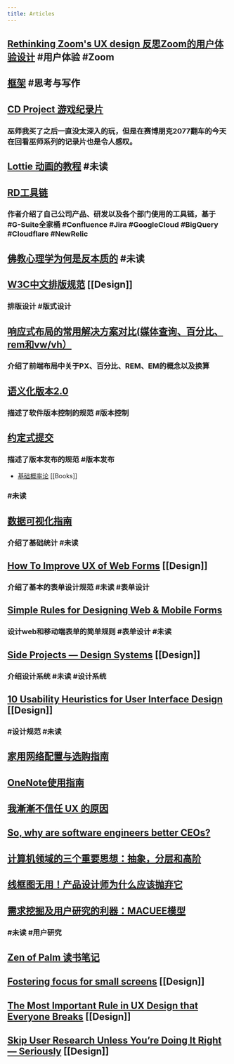 ```yaml
---
title: Articles
---
```


## [Rethinking Zoom's UX design 反思Zoom的用户体验设计](https://blog.usepastel.com/post/zoom-ux-redesign)  #用户体验 #Zoom
## [框架](https://pt.plus/the-framework/) #思考与写作
## [CD Project 游戏纪录片](https://www.youtube.com/watch?v=uNZkTk5gLuo)
### 巫师我买了之后一直没太深入的玩，但是在赛博朋克2077翻车的今天在回看巫师系列的记录片也是令人感叹。
## [Lottie 动画的教程](https://www.notion.so/5-Lottie-83321ca1ab0e4687a49088b79f3d43a7) #未读
## [RD工具链](https://threadreaderapp.com/thread/1269098855431155712.html)
### 作者介绍了自己公司产品、研发以及各个部门使用的工具链，基于 #G-Suite全家桶 #Confluence #Jira #GoogleCloud #BigQuery #Cloudflare #NewRelic
## [佛教心理学为何是反本质的](https://mp.weixin.qq.com/s/Mnv0ISUouA1Mr8u1xlyfVA) #未读
## [W3C中文排版规范](https://www.w3.org/TR/clreq/#introduction)  [[Design]]
### 排版设计 #版式设计
## [响应式布局的常用解决方案对比(媒体查询、百分比、rem和vw/vh）](https://github.com/forthealllight/blog/issues/13)
### 介绍了前端布局中关于PX、百分比、REM、EM的概念以及换算
## [语义化版本2.0](https://semver.org/lang/zh-CN/)
### 描述了软件版本控制的规范 #版本控制
## [约定式提交](https://www.conventionalcommits.org/zh-hans/v1.0.0-beta.4/)
### 描述了版本发布的规范 #版本发布
- [基础概率论](https://seeing-theory.brown.edu/cn.html#firstPage) [[Books]]
### #未读
## [数据可视化指南](https://www.ui.cn/detail/477349.html)
### 介绍了基础统计 #未读
## [How To Improve UX of Web Forms](https://maxsnitser.com/blog/how-to-improve-ux-of-web-forms) [[Design]]
### 介绍了基本的表单设计规范 #未读 #表单设计
## [Simple Rules for Designing Web & Mobile Forms](https://subtract.substack.com/p/simple-rules-for-designing-web-and)
### 设计web和移动端表单的简单规则 #表单设计 #未读
## [Side Projects — Design Systems](https://blog.productdisrupt.com/side-projects-design-systems-40bf6b397871) [[Design]]
### 介绍设计系统 #未读 #设计系统
## [10 Usability Heuristics for User Interface Design](https://medium.com/uxeastmeetswest/%E5%8D%81%E9%A0%85%E4%BD%BF%E7%94%A8%E8%80%85%E9%AB%94%E9%A9%97%E8%A8%AD%E8%A8%88%E5%84%AA%E5%8C%96%E5%8E%9F%E5%89%87-eb3fa01999e6) [[Design]]
### #设计规范 #未读
## [家用网络配置与选购指南](https://yach.me/2020/10/06/2020-%e7%94%9f%e6%b4%bb%e6%89%8b%e5%86%8c%e7%b3%bb%e5%88%97%ef%bc%9a%e5%ae%b6%e7%94%a8%e7%bd%91%e7%bb%9c%e9%85%8d%e7%bd%ae%e4%b8%8e%e9%80%89%e8%b4%ad%e6%8c%87%e5%8d%97/)
## [OneNote使用指南](https://www.zhihu.com/question/418933529/answer/1525594474)
## [我漸漸不信任 UX 的原因](https://intersection.tw/%E6%88%91%E6%BC%B8%E6%BC%B8%E4%B8%8D%E4%BF%A1%E4%BB%BB-ux-%E7%9A%84%E5%8E%9F%E5%9B%A0-c9ea15dd2ca7)
## [So, why are software engineers better CEOs?](https://iism.org/article/so-why-are-software-engineers-better-ceos-60)
## [计算机领域的三个重要思想：抽象，分层和高阶](https://ray-eldath.me/programming/three-important-ideas/?s=09)
## [线框图无用！产品设计师为什么应该抛弃它](https://nishuang.net/%e7%ba%bf%e6%a1%86%e5%9b%be%e6%97%a0%e7%94%a8%ef%bc%81%e4%ba%a7%e5%93%81%e8%ae%be%e8%ae%a1%e5%b8%88%e4%b8%ba%e4%bb%80%e4%b9%88%e5%ba%94%e8%af%a5%e6%8a%9b%e5%bc%83%e5%ae%83/)
## [需求挖掘及用户研究的利器：MACUEE模型](https://dingyu.me/blog/macuee)
### #未读 #用户研究
## [Zen of Palm 读书笔记](https://dingyu.me/blog/zen-of-palm-1)
## [Fostering focus for small screens](https://medium.com/dropbox-design/fostering-focus-for-small-screens-34a9f338668c) [[Design]]
## [The Most Important Rule in UX Design that Everyone Breaks](https://blog.prototypr.io/the-most-important-rule-in-ux-design-that-everyone-breaks-1c1cb188931) [[Design]]
## [Skip User Research Unless You’re Doing It Right — Seriously](https://medium.com/microsoft-design/skip-user-research-unless-youre-doing-it-right-seriously-15494e5ee033) [[Design]]